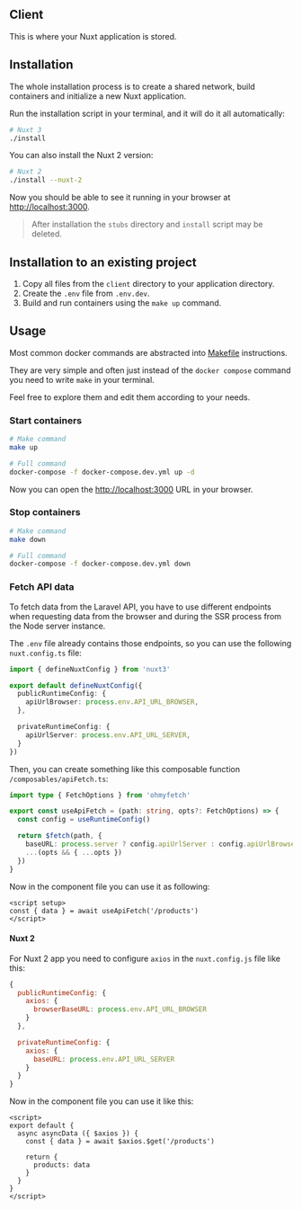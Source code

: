 ## Client

This is where your Nuxt application is stored.

## Installation

The whole installation process is to create a shared network, build containers and initialize a new Nuxt application.

Run the installation script in your terminal, and it will do it all automatically:

```bash
# Nuxt 3
./install
```

You can also install the Nuxt 2 version:

```bash
# Nuxt 2
./install --nuxt-2
```

Now you should be able to see it running in your browser at [http://localhost:3000](http://localhost:3000).

> After installation the `stubs` directory and `install` script may be deleted.

## Installation to an existing project

1. Copy all files from the `client` directory to your application directory.
2. Create the `.env` file from `.env.dev`.
3. Build and run containers using the `make up` command.

## Usage

Most common docker commands are abstracted into [Makefile](./Makefile) instructions.

They are very simple and often just instead of the `docker compose` command you need to write `make` in your terminal.

Feel free to explore them and edit them according to your needs.

### Start containers

```bash
# Make command
make up

# Full command
docker-compose -f docker-compose.dev.yml up -d
```

Now you can open the [http://localhost:3000](http://localhost:3000) URL in your browser.

### Stop containers

```bash
# Make command
make down

# Full command
docker-compose -f docker-compose.dev.yml down
```

### Fetch API data

To fetch data from the Laravel API, you have to use different endpoints when requesting data from the browser and during the SSR process from the Node server instance.

The `.env` file already contains those endpoints, so you can use the following `nuxt.config.ts` file:

```ts
import { defineNuxtConfig } from 'nuxt3'

export default defineNuxtConfig({
  publicRuntimeConfig: {
    apiUrlBrowser: process.env.API_URL_BROWSER,
  },

  privateRuntimeConfig: {
    apiUrlServer: process.env.API_URL_SERVER,
  }
})
```

Then, you can create something like this composable function `/composables/apiFetch.ts`:

```ts
import type { FetchOptions } from 'ohmyfetch'

export const useApiFetch = (path: string, opts?: FetchOptions) => {
  const config = useRuntimeConfig()

  return $fetch(path, {
    baseURL: process.server ? config.apiUrlServer : config.apiUrlBrowser,
    ...(opts && { ...opts })
  })
}
```

Now in the component file you can use it as following:

```vue
<script setup>
const { data } = await useApiFetch('/products')
</script>
```

#### Nuxt 2

For Nuxt 2 app you need to configure `axios` in the `nuxt.config.js` file like this:

```js
{
  publicRuntimeConfig: {
    axios: {
      browserBaseURL: process.env.API_URL_BROWSER
    }
  },

  privateRuntimeConfig: {
    axios: {
      baseURL: process.env.API_URL_SERVER
    }
  }
}
```

Now in the component file you can use it like this:

```vue
<script>
export default {
  async asyncData ({ $axios }) {
    const { data } = await $axios.$get('/products')

    return {
      products: data
    }
  }
}
</script>
```
